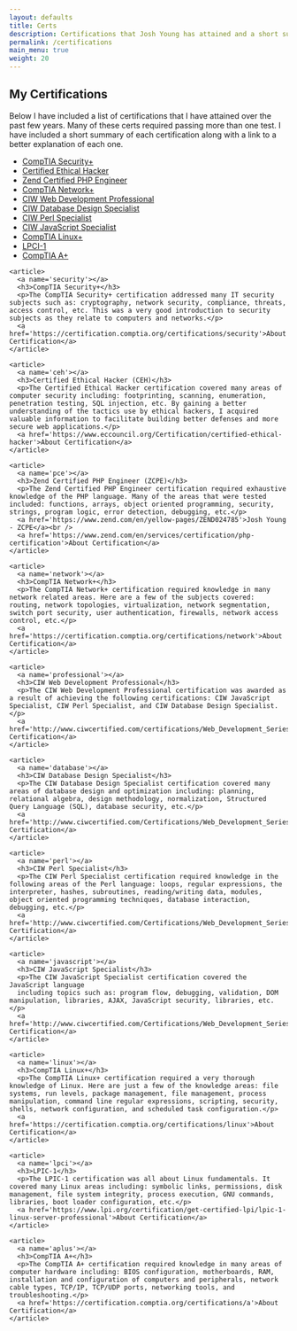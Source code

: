 ```yaml
---
layout: defaults
title: Certs
description: Certifications that Josh Young has attained and a short summary of each one.
permalink: /certifications
main_menu: true
weight: 20
---
```


<section>
  <div class='inner-section'>
    <h2>My Certifications</h2>
    <article>
      <p>Below I have included a list of certifications that I have attained over the past few years.
      Many of these certs required passing more than one test. I have included a short summary of each certification along with a link to a better explanation of each one.</p>
      <ul>
        <li><a href='#security'>CompTIA Security+</a></li>
        <li><a href='#ceh'>Certified Ethical Hacker</a></li>
        <li><a href='#pce'>Zend Certified PHP Engineer</a></li>
        <li><a href='#network'>CompTIA Network+</a></li>
        <li><a href='#professional'>CIW Web Development Professional</a></li>
        <li><a href='#database'>CIW Database Design Specialist</a></li>
        <li><a href='#perl'>CIW Perl Specialist</a></li>
        <li><a href='#javascript'>CIW JavaScript Specialist</a></li>
        <li><a href='#linux'>CompTIA Linux+</a></li>
        <li><a href='#lpci'>LPCI-1</a></li>
        <li><a href='#aplus'>CompTIA A+</a></li>
      </ul>
    </article>

    <article>
      <a name='security'></a>
      <h3>CompTIA Security+</h3>
      <p>The CompTIA Security+ certification addressed many IT security subjects such as: cryptography, network security, compliance, threats, access control, etc. This was a very good introduction to security subjects as they relate to computers and networks.</p>
      <a href='https://certification.comptia.org/certifications/security'>About Certification</a>
    </article>

    <article>
      <a name='ceh'></a>
      <h3>Certified Ethical Hacker (CEH)</h3>
      <p>The Certified Ethical Hacker certification covered many areas of computer security including: footprinting, scanning, enumeration, penetration testing, SQL injection, etc. By gaining a better understanding of the tactics use by ethical hackers, I acquired valuable information to facilitate building better defenses and more secure web applications.</p>
      <a href='https://www.eccouncil.org/Certification/certified-ethical-hacker'>About Certification</a>
    </article>

    <article>
      <a name='pce'></a>
      <h3>Zend Certified PHP Engineer (ZCPE)</h3>
      <p>The Zend Certified PHP Engineer certification required exhaustive knowledge of the PHP language. Many of the areas that were tested included: functions, arrays, object oriented programming, security, strings, program logic, error detection, debugging, etc.</p>
      <a href='https://www.zend.com/en/yellow-pages/ZEND024785'>Josh Young - ZCPE</a><br />
      <a href='https://www.zend.com/en/services/certification/php-certification'>About Certification</a>
    </article>

    <article>
      <a name='network'></a>
      <h3>CompTIA Network+</h3>
      <p>The CompTIA Network+ certification required knowledge in many network related areas. Here are a few of the subjects covered: routing, network topologies, virtualization, network segmentation, switch port security, user authentication, firewalls, network access control, etc.</p>
      <a href='https://certification.comptia.org/certifications/network'>About Certification</a>
    </article>

    <article>
      <a name='professional'></a>
      <h3>CIW Web Development Professional</h3>
      <p>The CIW Web Development Professional certification was awarded as a result of achieving the following certifications: CIW JavaScript Specialist, CIW Perl Specialist, and CIW Database Design Specialist.</p>
      <a href='http://www.ciwcertified.com/certifications/Web_Development_Series/development.php'>About Certification</a>
    </article>

    <article>
      <a name='database'></a>
      <h3>CIW Database Design Specialist</h3>
      <p>The CIW Database Design Specialist certification covered many areas of database design and optimization including: planning, relational algebra, design methodology, normalization, Structured Query Language (SQL), database security, etc.</p>
      <a href='http://www.ciwcertified.com/Certifications/Web_Development_Series/database_design.php'>About Certification</a>
    </article>

    <article>
      <a name='perl'></a>
      <h3>CIW Perl Specialist</h3>
      <p>The CIW Perl Specialist certification required knowledge in the following areas of the Perl language: loops, regular expressions, the interpreter, hashes, subroutines, reading/writing data, modules, object oriented programming techniques, database interaction, debugging, etc.</p>
      <a href='http://www.ciwcertified.com/Certifications/Web_Development_Series/perl.php'>About Certification</a>
    </article>

    <article>
      <a name='javascript'></a>
      <h3>CIW JavaScript Specialist</h3>
      <p>The CIW JavaScript Specialist certification covered the JavaScript language
      including topics such as: program flow, debugging, validation, DOM manipulation, libraries, AJAX, JavaScript security, libraries, etc.</p>
      <a href='http://www.ciwcertified.com/Certifications/Web_Development_Series/javascript.php'>About Certification</a>
    </article>

    <article>
      <a name='linux'></a>
      <h3>CompTIA Linux+</h3>
      <p>The CompTIA Linux+ certification required a very thorough knowledge of Linux. Here are just a few of the knowledge areas: file systems, run levels, package management, file management, process manipulation, command line regular expressions, scripting, security, shells, network configuration, and scheduled task configuration.</p>
      <a href='https://certification.comptia.org/certifications/linux'>About Certification</a>
    </article>

    <article>
      <a name='lpci'></a>
      <h3>LPIC-1</h3>
      <p>The LPIC-1 certification was all about Linux fundamentals. It covered many Linux areas including: symbolic links, permissions, disk management, file system integrity, process execution, GNU commands, libraries, boot loader configuration, etc.</p>
      <a href='https://www.lpi.org/certification/get-certified-lpi/lpic-1-linux-server-professional'>About Certification</a>
    </article>

    <article>
      <a name='aplus'></a>
      <h3>CompTIA A+</h3>
      <p>The CompTIA A+ certification required knowledge in many areas of computer hardware including: BIOS configuration, motherboards, RAM, installation and configuration of computers and peripherals, network cable types, TCP/IP, TCP/UDP ports, networking tools, and troubleshooting.</p>
      <a href='https://certification.comptia.org/certifications/a'>About Certification</a>
    </article>
  </div><!-- inner-section -->
</section>